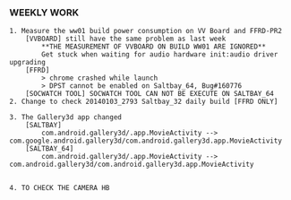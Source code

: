 ### WEEKLY WORK
    1. Measure the ww01 build power consumption on VV Board and FFRD-PR2
        [VVBOARD] still have the same problem as last week
            **THE MEASUREMENT OF VVBOARD ON BUILD WW01 ARE IGNORED**
            Get stuck when waiting for audio hardware init:audio driver upgrading
        [FFRD]
            > chrome crashed while launch
            > DPST cannot be enabled on Saltbay_64, Bug#160776
        [SOCWATCH TOOL] SOCWATCH TOOL CAN NOT BE EXECUTE ON SALTBAY_64
    2. Change to check 20140103_2793 Saltbay_32 daily build [FFRD ONLY]

    3. The Gallery3d app changed
        [SALTBAY]
            com.android.gallery3d/.app.MovieActivity --> com.google.android.gallery3d/com.android.gallery3d.app.MovieActivity
        [SALTBAY_64]
            com.android.gallery3d/.app.MovieActivity --> com.android.gallery3d/com.android.gallery3d.app.MovieActivity


    4. TO CHECK THE CAMERA HB
